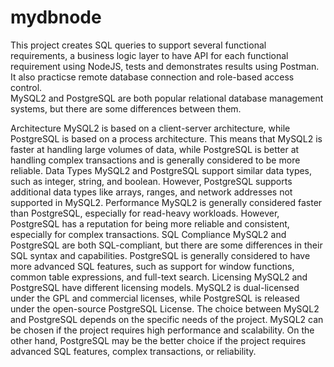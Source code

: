 # mydbnode
This project creates SQL queries to support several functional requirements, a business logic layer to have API for each functional requirement using NodeJS, tests and demonstrates results using Postman. It also practicse remote database connection and role-based access control.  
MySQL2 and PostgreSQL are both popular relational database management systems, but there are some differences between them.

Architecture MySQL2 is based on a client-server architecture, while PostgreSQL is based on a process architecture. This means that MySQL2 is faster at handling large volumes of data, while PostgreSQL is better at handling complex transactions and is generally considered to be more reliable.
Data Types MySQL2 and PostgreSQL support similar data types, such as integer, string, and boolean. However, PostgreSQL supports additional data types like arrays, ranges, and network addresses not supported in MySQL2.
Performance MySQL2 is generally considered faster than PostgreSQL, especially for read-heavy workloads. However, PostgreSQL has a reputation for being more reliable and consistent, especially for complex transactions.
SQL Compliance MySQL2 and PostgreSQL are both SQL-compliant, but there are some differences in their SQL syntax and capabilities. PostgreSQL is generally considered to have more advanced SQL features, such as support for window functions, common table expressions, and full-text search.
Licensing MySQL2 and PostgreSQL have different licensing models. MySQL2 is dual-licensed under the GPL and commercial licenses, while PostgreSQL is released under the open-source PostgreSQL License.
The choice between MySQL2 and PostgreSQL depends on the specific needs of the project. MySQL2 can be chosen if the project requires high performance and scalability. On the other hand, PostgreSQL may be the better choice if the project requires advanced SQL features, complex transactions, or reliability.
